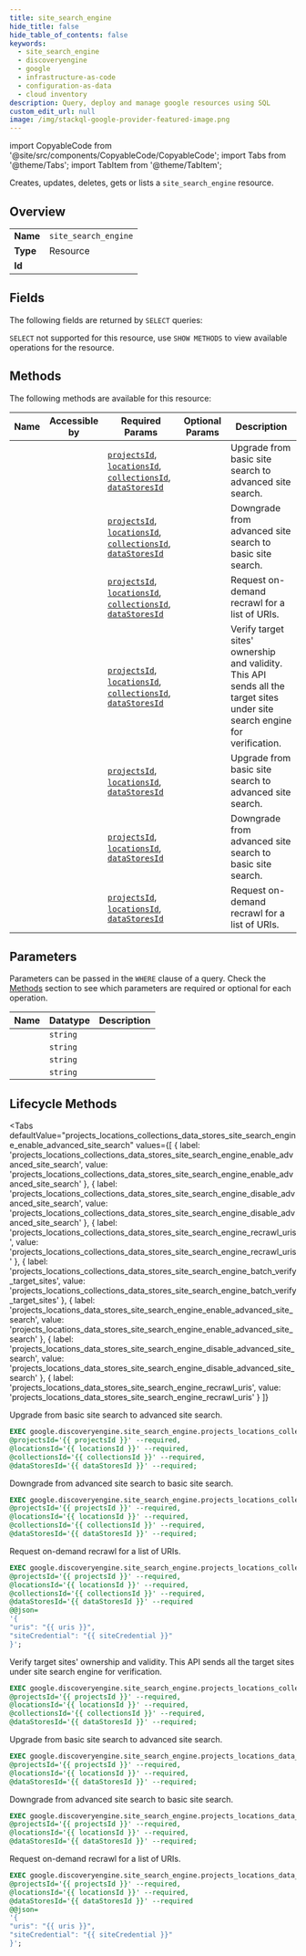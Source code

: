 ```yaml
--- 
title: site_search_engine
hide_title: false
hide_table_of_contents: false
keywords:
  - site_search_engine
  - discoveryengine
  - google
  - infrastructure-as-code
  - configuration-as-data
  - cloud inventory
description: Query, deploy and manage google resources using SQL
custom_edit_url: null
image: /img/stackql-google-provider-featured-image.png
---
```


import CopyableCode from '@site/src/components/CopyableCode/CopyableCode';
import Tabs from '@theme/Tabs';
import TabItem from '@theme/TabItem';

Creates, updates, deletes, gets or lists a <code>site_search_engine</code> resource.

## Overview
<table><tbody>
<tr><td><b>Name</b></td><td><code>site_search_engine</code></td></tr>
<tr><td><b>Type</b></td><td>Resource</td></tr>
<tr><td><b>Id</b></td><td><CopyableCode code="google.discoveryengine.site_search_engine" /></td></tr>
</tbody></table>

## Fields

The following fields are returned by `SELECT` queries:

`SELECT` not supported for this resource, use `SHOW METHODS` to view available operations for the resource.


## Methods

The following methods are available for this resource:

<table>
<thead>
    <tr>
    <th>Name</th>
    <th>Accessible by</th>
    <th>Required Params</th>
    <th>Optional Params</th>
    <th>Description</th>
    </tr>
</thead>
<tbody>
<tr>
    <td><a href="#projects_locations_collections_data_stores_site_search_engine_enable_advanced_site_search"><CopyableCode code="projects_locations_collections_data_stores_site_search_engine_enable_advanced_site_search" /></a></td>
    <td><CopyableCode code="exec" /></td>
    <td><a href="#parameter-projectsId"><code>projectsId</code></a>, <a href="#parameter-locationsId"><code>locationsId</code></a>, <a href="#parameter-collectionsId"><code>collectionsId</code></a>, <a href="#parameter-dataStoresId"><code>dataStoresId</code></a></td>
    <td></td>
    <td>Upgrade from basic site search to advanced site search.</td>
</tr>
<tr>
    <td><a href="#projects_locations_collections_data_stores_site_search_engine_disable_advanced_site_search"><CopyableCode code="projects_locations_collections_data_stores_site_search_engine_disable_advanced_site_search" /></a></td>
    <td><CopyableCode code="exec" /></td>
    <td><a href="#parameter-projectsId"><code>projectsId</code></a>, <a href="#parameter-locationsId"><code>locationsId</code></a>, <a href="#parameter-collectionsId"><code>collectionsId</code></a>, <a href="#parameter-dataStoresId"><code>dataStoresId</code></a></td>
    <td></td>
    <td>Downgrade from advanced site search to basic site search.</td>
</tr>
<tr>
    <td><a href="#projects_locations_collections_data_stores_site_search_engine_recrawl_uris"><CopyableCode code="projects_locations_collections_data_stores_site_search_engine_recrawl_uris" /></a></td>
    <td><CopyableCode code="exec" /></td>
    <td><a href="#parameter-projectsId"><code>projectsId</code></a>, <a href="#parameter-locationsId"><code>locationsId</code></a>, <a href="#parameter-collectionsId"><code>collectionsId</code></a>, <a href="#parameter-dataStoresId"><code>dataStoresId</code></a></td>
    <td></td>
    <td>Request on-demand recrawl for a list of URIs.</td>
</tr>
<tr>
    <td><a href="#projects_locations_collections_data_stores_site_search_engine_batch_verify_target_sites"><CopyableCode code="projects_locations_collections_data_stores_site_search_engine_batch_verify_target_sites" /></a></td>
    <td><CopyableCode code="exec" /></td>
    <td><a href="#parameter-projectsId"><code>projectsId</code></a>, <a href="#parameter-locationsId"><code>locationsId</code></a>, <a href="#parameter-collectionsId"><code>collectionsId</code></a>, <a href="#parameter-dataStoresId"><code>dataStoresId</code></a></td>
    <td></td>
    <td>Verify target sites' ownership and validity. This API sends all the target sites under site search engine for verification.</td>
</tr>
<tr>
    <td><a href="#projects_locations_data_stores_site_search_engine_enable_advanced_site_search"><CopyableCode code="projects_locations_data_stores_site_search_engine_enable_advanced_site_search" /></a></td>
    <td><CopyableCode code="exec" /></td>
    <td><a href="#parameter-projectsId"><code>projectsId</code></a>, <a href="#parameter-locationsId"><code>locationsId</code></a>, <a href="#parameter-dataStoresId"><code>dataStoresId</code></a></td>
    <td></td>
    <td>Upgrade from basic site search to advanced site search.</td>
</tr>
<tr>
    <td><a href="#projects_locations_data_stores_site_search_engine_disable_advanced_site_search"><CopyableCode code="projects_locations_data_stores_site_search_engine_disable_advanced_site_search" /></a></td>
    <td><CopyableCode code="exec" /></td>
    <td><a href="#parameter-projectsId"><code>projectsId</code></a>, <a href="#parameter-locationsId"><code>locationsId</code></a>, <a href="#parameter-dataStoresId"><code>dataStoresId</code></a></td>
    <td></td>
    <td>Downgrade from advanced site search to basic site search.</td>
</tr>
<tr>
    <td><a href="#projects_locations_data_stores_site_search_engine_recrawl_uris"><CopyableCode code="projects_locations_data_stores_site_search_engine_recrawl_uris" /></a></td>
    <td><CopyableCode code="exec" /></td>
    <td><a href="#parameter-projectsId"><code>projectsId</code></a>, <a href="#parameter-locationsId"><code>locationsId</code></a>, <a href="#parameter-dataStoresId"><code>dataStoresId</code></a></td>
    <td></td>
    <td>Request on-demand recrawl for a list of URIs.</td>
</tr>
</tbody>
</table>

## Parameters

Parameters can be passed in the `WHERE` clause of a query. Check the [Methods](#methods) section to see which parameters are required or optional for each operation.

<table>
<thead>
    <tr>
    <th>Name</th>
    <th>Datatype</th>
    <th>Description</th>
    </tr>
</thead>
<tbody>
<tr id="parameter-collectionsId">
    <td><CopyableCode code="collectionsId" /></td>
    <td><code>string</code></td>
    <td></td>
</tr>
<tr id="parameter-dataStoresId">
    <td><CopyableCode code="dataStoresId" /></td>
    <td><code>string</code></td>
    <td></td>
</tr>
<tr id="parameter-locationsId">
    <td><CopyableCode code="locationsId" /></td>
    <td><code>string</code></td>
    <td></td>
</tr>
<tr id="parameter-projectsId">
    <td><CopyableCode code="projectsId" /></td>
    <td><code>string</code></td>
    <td></td>
</tr>
</tbody>
</table>

## Lifecycle Methods

<Tabs
    defaultValue="projects_locations_collections_data_stores_site_search_engine_enable_advanced_site_search"
    values={[
        { label: 'projects_locations_collections_data_stores_site_search_engine_enable_advanced_site_search', value: 'projects_locations_collections_data_stores_site_search_engine_enable_advanced_site_search' },
        { label: 'projects_locations_collections_data_stores_site_search_engine_disable_advanced_site_search', value: 'projects_locations_collections_data_stores_site_search_engine_disable_advanced_site_search' },
        { label: 'projects_locations_collections_data_stores_site_search_engine_recrawl_uris', value: 'projects_locations_collections_data_stores_site_search_engine_recrawl_uris' },
        { label: 'projects_locations_collections_data_stores_site_search_engine_batch_verify_target_sites', value: 'projects_locations_collections_data_stores_site_search_engine_batch_verify_target_sites' },
        { label: 'projects_locations_data_stores_site_search_engine_enable_advanced_site_search', value: 'projects_locations_data_stores_site_search_engine_enable_advanced_site_search' },
        { label: 'projects_locations_data_stores_site_search_engine_disable_advanced_site_search', value: 'projects_locations_data_stores_site_search_engine_disable_advanced_site_search' },
        { label: 'projects_locations_data_stores_site_search_engine_recrawl_uris', value: 'projects_locations_data_stores_site_search_engine_recrawl_uris' }
    ]}
>
<TabItem value="projects_locations_collections_data_stores_site_search_engine_enable_advanced_site_search">

Upgrade from basic site search to advanced site search.

```sql
EXEC google.discoveryengine.site_search_engine.projects_locations_collections_data_stores_site_search_engine_enable_advanced_site_search 
@projectsId='{{ projectsId }}' --required, 
@locationsId='{{ locationsId }}' --required, 
@collectionsId='{{ collectionsId }}' --required, 
@dataStoresId='{{ dataStoresId }}' --required;
```
</TabItem>
<TabItem value="projects_locations_collections_data_stores_site_search_engine_disable_advanced_site_search">

Downgrade from advanced site search to basic site search.

```sql
EXEC google.discoveryengine.site_search_engine.projects_locations_collections_data_stores_site_search_engine_disable_advanced_site_search 
@projectsId='{{ projectsId }}' --required, 
@locationsId='{{ locationsId }}' --required, 
@collectionsId='{{ collectionsId }}' --required, 
@dataStoresId='{{ dataStoresId }}' --required;
```
</TabItem>
<TabItem value="projects_locations_collections_data_stores_site_search_engine_recrawl_uris">

Request on-demand recrawl for a list of URIs.

```sql
EXEC google.discoveryengine.site_search_engine.projects_locations_collections_data_stores_site_search_engine_recrawl_uris 
@projectsId='{{ projectsId }}' --required, 
@locationsId='{{ locationsId }}' --required, 
@collectionsId='{{ collectionsId }}' --required, 
@dataStoresId='{{ dataStoresId }}' --required 
@@json=
'{
"uris": "{{ uris }}", 
"siteCredential": "{{ siteCredential }}"
}';
```
</TabItem>
<TabItem value="projects_locations_collections_data_stores_site_search_engine_batch_verify_target_sites">

Verify target sites' ownership and validity. This API sends all the target sites under site search engine for verification.

```sql
EXEC google.discoveryengine.site_search_engine.projects_locations_collections_data_stores_site_search_engine_batch_verify_target_sites 
@projectsId='{{ projectsId }}' --required, 
@locationsId='{{ locationsId }}' --required, 
@collectionsId='{{ collectionsId }}' --required, 
@dataStoresId='{{ dataStoresId }}' --required;
```
</TabItem>
<TabItem value="projects_locations_data_stores_site_search_engine_enable_advanced_site_search">

Upgrade from basic site search to advanced site search.

```sql
EXEC google.discoveryengine.site_search_engine.projects_locations_data_stores_site_search_engine_enable_advanced_site_search 
@projectsId='{{ projectsId }}' --required, 
@locationsId='{{ locationsId }}' --required, 
@dataStoresId='{{ dataStoresId }}' --required;
```
</TabItem>
<TabItem value="projects_locations_data_stores_site_search_engine_disable_advanced_site_search">

Downgrade from advanced site search to basic site search.

```sql
EXEC google.discoveryengine.site_search_engine.projects_locations_data_stores_site_search_engine_disable_advanced_site_search 
@projectsId='{{ projectsId }}' --required, 
@locationsId='{{ locationsId }}' --required, 
@dataStoresId='{{ dataStoresId }}' --required;
```
</TabItem>
<TabItem value="projects_locations_data_stores_site_search_engine_recrawl_uris">

Request on-demand recrawl for a list of URIs.

```sql
EXEC google.discoveryengine.site_search_engine.projects_locations_data_stores_site_search_engine_recrawl_uris 
@projectsId='{{ projectsId }}' --required, 
@locationsId='{{ locationsId }}' --required, 
@dataStoresId='{{ dataStoresId }}' --required 
@@json=
'{
"uris": "{{ uris }}", 
"siteCredential": "{{ siteCredential }}"
}';
```
</TabItem>
</Tabs>
